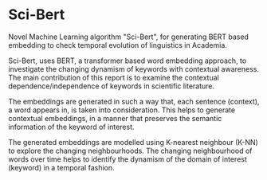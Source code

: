 # Sci-Bert
Novel Machine Learning algorithm "Sci-Bert", for generating BERT based embedding to check temporal evolution of linguistics in Academia.

Sci-Bert, uses BERT, a transformer based word embedding approach, to investigate the changing dynamism of keywords with contextual awareness. The main contribution of this report is to examine the contextual dependence/independence of keywords in scientific literature.


The embeddings are generated in such a way that, each sentence (context), a word appears in, is taken into consideration. This helps to generate contextual embeddings, in a manner that preserves the semantic information of the keyword of interest. 

The generated embeddings are modelled using K-nearest neighbour (K-NN) to explore the changing neighbourhoods. The changing neighbourhood of words over time helps to identify the dynamism of the domain of interest (keyword) in a temporal fashion.
